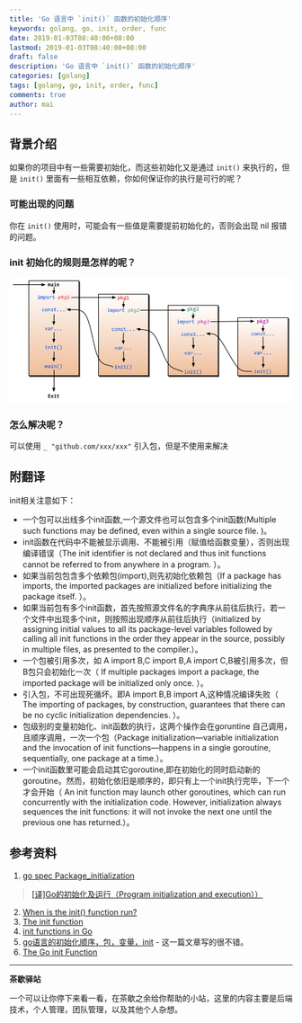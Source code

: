 ```yaml
---
title: 'Go 语言中 `init()` 函数的初始化顺序'
keywords: golang, go, init, order, func
date: 2019-01-03T08:40:00+08:00
lastmod: 2019-01-03T08:40:00+08:00
draft: false
description: 'Go 语言中 `init()` 函数的初始化顺序'
categories: [golang]
tags: [golang, go, init, order, func]
comments: true
author: mai
---
```


## 背景介绍

如果你的项目中有一些需要初始化，而这些初始化又是通过 `init()` 来执行的，但是 `init()` 里面有一些相互依赖，你如何保证你的执行是可行的呢？

### 可能出现的问题

你在 `init()` 使用时，可能会有一些值是需要提前初始化的，否则会出现 nil 报错的问题。

### init 初始化的规则是怎样的呢？

![](https://raw.githubusercontent.com/yangwenmai/maiyang.me/master/blog/init.png)

### 怎么解决呢？

可以使用 `_ "github.com/xxx/xxx"` 引入包，但是不使用来解决

## 附翻译

init相关注意如下：

- 一个包可以出线多个init函数,一个源文件也可以包含多个init函数(Multiple such functions may be defined, even within a single source file. )。
- init函数在代码中不能被显示调用、不能被引用（赋值给函数变量），否则出现编译错误（The init identifier is not declared and thus init functions cannot be referred to from anywhere in a program.
）。
- 如果当前包包含多个依赖包(import),则先初始化依赖包（If a package has imports, the imported packages are initialized before initializing the package itself. ）。
- 如果当前包有多个init函数，首先按照源文件名的字典序从前往后执行，若一个文件中出现多个init，则按照出现顺序从前往后执行（initialized by assigning initial values to all its package-level variables followed by calling all init functions in the order they appear in the source, possibly in multiple files, as presented to the compiler.）。
- 一个包被引用多次，如 A import B,C import B,A import C,B被引用多次，但B包只会初始化一次（ If multiple packages import a package, the imported package will be initialized only once. ）。
- 引入包，不可出现死循坏。即A import B,B import A,这种情况编译失败（ The importing of packages, by construction, guarantees that there can be no cyclic initialization dependencies.
）。
- 包级别的变量初始化、init函数的执行，这两个操作会在goruntine 自己调用，且顺序调用，一次一个包（Package initialization—variable initialization and the invocation of init functions—happens in a single goroutine, sequentially, one package at a time.）。
- 一个init函数里可能会启动其它goroutine,即在初始化的同时启动新的goroutine。然而，初始化依旧是顺序的，即只有上一个init执行完毕，下一个才会开始（ An init function may launch other goroutines, which can run concurrently with the initialization code. However, initialization always sequences the init functions: it will not invoke the next one until the previous one has returned.）。


## 参考资料

1. [go spec Package_initialization](https://golang.org/ref/spec#Package_initialization)
>[[译]Go的初始化及运行（Program initialization and execution））](http://andremouche.github.io/golang/go-init.html)
2. [When is the init() function run?](https://stackoverflow.com/questions/24790175/when-is-the-init-function-run)
3. [The init function](https://golang.org/doc/effective_go.html#init)
4. [init functions in Go](https://medium.com/golangspec/init-functions-in-go-eac191b3860a)
5. [go语言的初始化顺序，包，变量，init](https://studygolang.com/articles/6464) - 这一篇文章写的很不错。
6. [The Go init Function](https://tutorialedge.net/golang/the-go-init-function/)

----

**茶歇驿站**

一个可以让你停下来看一看，在茶歇之余给你帮助的小站，这里的内容主要是后端技术，个人管理，团队管理，以及其他个人杂想。


